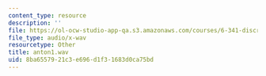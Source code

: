 ```yaml
---
content_type: resource
description: ''
file: https://ol-ocw-studio-app-qa.s3.amazonaws.com/courses/6-341-discrete-time-signal-processing-fall-2005/8ba6557921c3e696d1f31683d0ca75bd_anton1.wav
file_type: audio/x-wav
resourcetype: Other
title: anton1.wav
uid: 8ba65579-21c3-e696-d1f3-1683d0ca75bd
---
```

